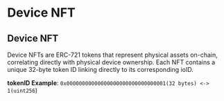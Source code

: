 # Device NFT

## Device NFT

Device NFTs are ERC-721 tokens that represent physical assets on-chain, correlating directly with physical device ownership. Each NFT contains a unique 32-byte token ID linking directly to its corresponding ioID.

**tokenID Example**: `0x00000000000000000000000000000001(32 bytes) <-> 1(uint256`)
